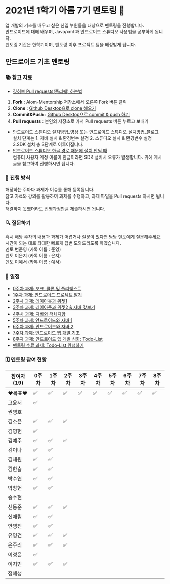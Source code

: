 # 2021년 1학기 아롬 7기 멘토링 📗

앱 개발의 기초를 배우고 싶은 신입 부원들을 대상으로 멘토링을 진행합니다.  
안드로이드에 대해 배우며, Java/xml 과 안드로이드 스튜디오 사용법을 공부하게 됩니다.   
멘토링 기간은 한학기이며, 멘토링 이후 프로젝트 팀을 배정받게 됩니다.

## 안드로이드 기초 멘토링

### 📚 참고 자료
* [깃허브 Pull requests(풀리퀘) 하는법](https://github.com/alom-sejong/Alom-Mentorship/blob/main/How%20to%20pull%20request%20in%20github.pdf)
1. **Fork** : Alom-Mentorship 저장소에서 오른쪽 Fork 버튼 클릭  
2. **Clone** : [Github Desktop으로 clone 해오기](https://hello-bryan.tistory.com/201)  
3. **Commit&Push** : [Github Desktop으로 commit & push 하기](https://post.naver.com/viewer/postView.nhn?volumeNo=24624153&memberNo=42458017)
4. **Pull requests** : 본인의 저장소로 가서 Pull requests 버튼 누르고 보내기
* [안드로이드 스튜디오 설치방법_영상](https://youtu.be/UNKlX9J6m-A) 또는 [안드로이드 스튜디오 설치방법_블로그](https://webnautes.tistory.com/1126)  
설치 단계는 1. 자바 설치 & 환경변수 설정 2. 스튜디오 설치 & 환경변수 설정 3.SDK 설치 총 3단계로 이루어집니다.  
* [안드로이드 스튜디오 한글 경로 때문에 설치 안될 때](https://sohees.com/7126/)  
컴퓨터 사용자 계정 이름이 한글이라면 SDK 설치시 오류가 발생합니다. 위에 게시글을 참고하여 진행하시면 됩니다.  

### 📝 진행 방식 
해당하는 주마다 과제가 이슈를 통해 등록됩니다.  
참고 자료와 강의를 활용하여 과제를 수행하고, 과제 파일을 Pull requests 하시면 됩니다.  
 해결하지 못했더라도 진행과정만큼 제출하시면 됩니다.  
### 🔍 질문하기 
혹시 해당 주차의 내용과 과제가 어렵거나 질문이 있다면 담당 멘토에게 질문해주세요.  
시간이 되는 대로 최대한 빠르게 답변 도와드리도록 하겠습니다.  
멘토 변준영 (카톡 이름 : 준영)  
멘토 이은지 (카톡 이름 : 은지)  
멘토 이예서 (카톡 이름 : 예서)  
### 📌 일정 

* [0주차 과제: 포크, 클론 및 풀리퀘스트](https://www.github.com/alom-sejong/Alom-Mentorship/tree/main/How%20to%20pull%20request%20in%20github.pdf)
* [1주차 과제: 안드로이드 프로젝트 알기](https://github.com/alom-sejong/Alom-Mentorship/blob/main/1%EC%A3%BC%EC%B0%A8_%EC%95%88%EB%93%9C%EB%A1%9C%EC%9D%B4%EB%93%9C%20%ED%94%84%EB%A1%9C%EC%A0%9D%ED%8A%B8%20%EC%95%8C%EA%B8%B0.pdf)
* [2주차 과제: 레이아웃과 위젯1](https://github.com/alom-sejong/Alom-Mentorship/blob/main/2%EC%A3%BC%EC%B0%A8/default.MD)
* [3주차 과제: 레이아웃과 위젯2 & 자바 맛보기](https://github.com/alom-sejong/Alom-Mentorship)
* [4주차 과제: 자바와 객체지향](https://github.com/alom-sejong/Alom-Mentorship)
* [5주차 과제: 안드로이드와 자바 1](https://github.com/alom-sejong/Alom-Mentorship)
* [6주차 과제: 안드로이드와 자바 2](https://github.com/alom-sejong/Alom-Mentorship)
* [7주차 과제: 안드로이드 앱 개발 기초](https://github.com/alom-sejong/Alom-Mentorship)
* [8주자 과제: 안드로이드 앱 개발 심화: Todo-List](https://github.com/alom-sejong/Alom-Mentorship)
* [멘토링 수료 과제: Todo-List 완성하기](https://github.com/alom-sejong/Alom-Mentorship)

### 🗓 멘토링 참여 현황

| 참여자 (19) | 0주차 | 1주차 | 2주차 | 3주차 | 4주차 | 5주차 | 6주차 | 7주차 | 8주차 |
| --- | --- | --- | --- | --- | --- | --- | --- | --- | --- |
| ❤목표❤ |:white_check_mark:|:white_check_mark:|:white_check_mark:|:white_check_mark:|:white_check_mark:|:white_check_mark:|:white_check_mark:|:white_check_mark:|:white_check_mark:|
| 고윤서 |:white_check_mark:|||||||||
| 권영호 ||||||||||
| 김소은 |:white_check_mark:|:white_check_mark:|:white_check_mark:|||||||
| 김영헌 |:white_check_mark:|||||||||
| 김예주 |:white_check_mark:|:white_check_mark:|:white_check_mark:|||||||
| 김이나 |:white_check_mark:|:white_check_mark:||||||||
| 김채원 |:white_check_mark:|:white_check_mark:||||||||
| 김한슬 |:white_check_mark:|:white_check_mark:||||||||
| 박수연 |:white_check_mark:|:white_check_mark:||||||||
| 박창현 |:white_check_mark:|:white_check_mark:||||||||
| 송수현 ||||||||||
| 신동준 |:white_check_mark:|:white_check_mark:|:white_check_mark:|||||||
| 신애림 |:white_check_mark:|:white_check_mark:||||||||
| 안영진 |:white_check_mark:|:white_check_mark:||||||||
| 유명건 |:white_check_mark:|:white_check_mark:|:white_check_mark:|||||||
| 윤주리 |:white_check_mark:|:white_check_mark:|:white_check_mark:|||||||
| 이정은 |:white_check_mark:|||||||||
| 이지민 |:white_check_mark:|:white_check_mark:|:white_check_mark:|||||||
| 정혜성 ||||||||||
